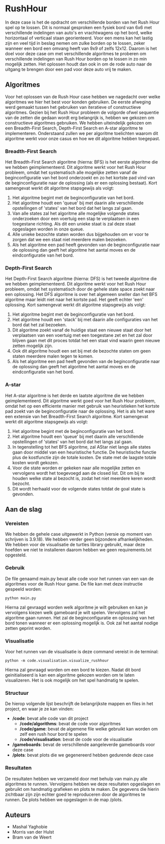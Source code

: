 # RushHour

In deze case is het de opdracht om verschillende borden van het Rush Hour spel op te lossen. Dit is normaal gesproken een fysiek bord van 6x6 met verschillende indelingen van auto's en vrachtwagens op het bord, welke horizontaal of verticaal staan georienteerd. Voor een mens kan het lastig zijn en veel tijd in beslag nemen om zulke borden op te lossen, zeker wanneer een bord een omvang heeft van 9x9 of zelfs 12x12. Daarom is het doel voor deze case om met verschillende algoritmes te proberen om verschillende indelingen van Rush Hour borden op te lossen in zo min mogelijk zetten. Het oplossen houdt dan ook in om de rode auto naar de uitgang te brengen door een pad voor deze auto vrij te maken.

## Algoritmes

Voor het oplossen van de Rush Hour case hebben we nagedacht over welke algoritmes we hier het best voor konden gebruiken. De eerste afweging werd gemaakt tussen het gebruiken van iteratieve of constructieve algoritmes. Gezien bij het Rush Hour probleem de volgorde ofwel sequentie van de zetten die gedaan wordt erg belangrijk is, hebben we gekozen om constructieve algoritmes gebruiken. We hebben uiteindelijk gekozen om een Breadth-First Search, Depth-First Search en A-star algoritme te implementeren. Onderstaand zullen we per algoritme toelichten waarom dit algoritme werkt voor onze casus en hoe we dit algoritme hebben toegepast.

### Breadth-First Search
Het Breadth-First Search algoritme (hierna: BFS) is het eerste algoritme die we hebben geimplementeerd. Dit algoritme werkt voor het Rush Hour probleem, omdat het systematisch alle mogelijke zetten vanaf de beginconfiguratie van het bord onderzoekt en zo het kortste pad vind van de beginconfiguratie naar de oplossing (als er een oplossing bestaat). Kort samengevat werkt dit algoritme stapsgewijs als volgt:
1. Het algoritme begint met de beginconfiguratie van het bord.
2. Het algoritme houdt een 'queue' bij met daarin alle verschillende opstellingen of 'states' van het bord dat het langs zal gaan.
3. Van alle states zal het algoritme alle mogelijke volgende states onderzoeken door een voertuig een stap te verplaatsen in een toegestane richting. Als dit een unieke staat is zal deze staat opgeslagen worden in onze queue.
4. Alle unieke bezochte staten worden dus bijgehouden om er voor te zorgen dat we een staat niet meerdere malen bezoeken.
5. Als het algoritme een pad heeft gevonden van de beginconfiguratie naar de oplossing dan geeft het algoritme het aantal moves en de eindconfiguratie van het bord.

### Depth-First Search
Het Depth-First Search algoritme (hierna: DFS) is het tweede algoritme die we hebben geimplementeerd. Dit algoritme werkt voor het Rush Hour probleem, omdat het systematisch door de gehele state space zoekt naar een oplossing. Het DFS algoritme is over het algemeen sneller dan het BFS algoritme maar leidt niet naar het kortste pad. Het geeft echter 'een' oplossing. Kort samengevat werkt dit algoritme stapsgewijs als volgt:
1. Het algoritme begint met de beginconfiguratie van het bord.
2. Het algoritme houdt een 'stack' bij met daarin alle configuraties van het bord dat het zal bezoeken.
3. Dit algoritme zoekt vanaf de huidige staat een nieuwe staat door het verplaatsen van een voertuig met een toegestane zet en het zal door blijven gaan met dit proces totdat het een staat vind waarin geen nieuwe zetten mogelijk zijn.
4. Ook dit algoritme houdt een set bij met de bezochte staten om geen staten meerdere malen tegen te komen.
5. Als het algoritme een pad heeft gevonden van de beginconfiguratie naar de oplossing dan geeft het algoritme het aantal moves en de eindconfiguratie van het bord.

### A-star
Het A-star algoritme is het derde en laatste algoritme die we hebben geimplementeerd. Dit algoritme werkt goed voor het Rush Hour probleem, omdat het op een efficiente manier met gebruik van heuristieken het kortste pad zoekt van de beginconfiguratie naar de oplossing. Het is als het ware een extensie van het Breadth-First Search algoritme. Kort samengevat werkt dit algoritme stapsgewijs als volgt:
1. Het algoritme begint met de beginconfiguratie van het bord.
2. Het algoritme houdt een 'queue' bij met daarin alle verschillende opstellingen of 'states' van het bord dat het langs zal gaan.
3. In tegenstelling tot het BFS algoritme, zal AStar niet langs alle states gaan door middel van een heuristische functie. De heuristische functie plus de kostfunctie zijn de totale kosten. De state met de laagste totale kosten wordt gekozen.
4. Voor die state worden er gekeken naar alle mogelijke zetten en vervolgens wordt het toegevoegd aan de closed list. Dit om bij te houden welke state al bezocht is, zodat het niet meerdere keren wordt bezocht.
5. Dit wordt herhaald voor de volgende states totdat de goal state is gevonden. 
   
## Aan de slag

### Vereisten

We hebben de gehele case uitgewerkt in Python (versie op moment van schrijven is 3.9.18). We hebben verder geen bijzondere afhankelijkheden. We hebben voor de visualisatie de turtles library gebruikt, maar deze hoefden we niet te installeren daarom hebben we geen requirements.txt opgesteld.

### Gebruik

De file genaamd main.py bevat alle code voor het runnen van een van de algoritmes voor de Rush Hour game. De file kan met deze instructie gespeeld worden:
```
python main.py
```

Hierna zal gevraagd worden welk algoritme je wilt gebruiken en kan je vervolgens kiezen welk gameboard je wilt spelen.
Vervolgens zal het algoritme gaan runnen. Het zal de beginconfiguratie en oplossing van het bord tonen wanneer er een oplossing mogelijk is.
Ook zal het aantal nodige zetten geprint worden.

### Visualisatie
Voor het runnen van de visualisatie is deze command vereist in de terminal:
```
python -m code.visualisation.visualize_rushhour
```
Hierna zal gevraagd worden om een bord te kiezen. Nadat dit bord geinitialiseerd is kan een algoritme gekozen worden om te laten visualizeren.
Het is ook mogelijk om het spel handmatig te spelen.

### Structuur

De hierop volgende lijst beschrijft de belangrijkste mappen en files in het project, en waar je ze kan vinden:

- **/code**: bevat alle code van dit project
  - **/code/algorithms**: bevat de code voor algoritmes
  - **/code/game**: bevat de algemene file welke gebruikt kan worden om zelf een rush hour bord te spelen
  - **/code/visualisation**: bevat de code voor de visualisatie
- **/gameboards**: bevat de verschillende aangeleverde gameboards voor deze case
- **/plots**: bevat plots die we gegenereerd hebben gedurende deze case

### Resultaten

De resultaten hebben we verzameld door met behulp van main.py alle algoritmes te runnen. Vervolgens hebben we deze resultaten opgeslagen en gebruikt om handmatig grafieken en plots te maken.
De gegevens die hierin zichtbaar zijn zijn echter goed te reproduceren door de algoritmes te runnen. De plots hebben we opgeslagen in de map /plots.

## Auteurs
  - Mashal Yaghobie
  - Morris van der Hulst
  - Bram van de Weert
